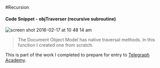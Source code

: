 #Recursion

#### Code Snippet - objTraverser (recursive subroutine)
![screen shot 2016-02-17 at 10 48 14 am](https://cloud.githubusercontent.com/assets/10456737/13120841/6a598ac2-d564-11e5-8e44-579cf2de3131.png)
> The Document Object Model has native traversal methods. In this function I created one from scratch.

This is part of the work I completed to prepare for entry to [Telegraph Academy](http://telegraphacademy.com). 
